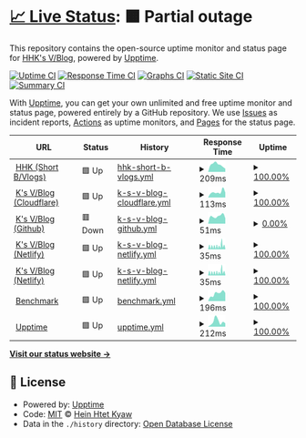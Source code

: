 # [📈 Live Status](https://stats.ksvblog.site): <!--live status--> **🟧 Partial outage**

This repository contains the open-source uptime monitor and status page for [HHK's V/Blog](https://stats.hhk.my.id), powered by [Upptime](https://github.com/upptime/upptime).

[![Uptime CI](https://github.com/ksvblog/stats/workflows/Uptime%20CI/badge.svg)](https://github.com/ksvblog/stats/actions?query=workflow%3A%22Uptime+CI%22)
[![Response Time CI](https://github.com/ksvblog/stats/workflows/Response%20Time%20CI/badge.svg)](https://github.com/ksvblog/stats/actions?query=workflow%3A%22Response+Time+CI%22)
[![Graphs CI](https://github.com/ksvblog/stats/workflows/Graphs%20CI/badge.svg)](https://github.com/ksvblog/stats/actions?query=workflow%3A%22Graphs+CI%22)
[![Static Site CI](https://github.com/ksvblog/stats/workflows/Static%20Site%20CI/badge.svg)](https://github.com/ksvblog/stats/actions?query=workflow%3A%22Static+Site+CI%22)
[![Summary CI](https://github.com/ksvblog/stats/workflows/Summary%20CI/badge.svg)](https://github.com/ksvblog/stats/actions?query=workflow%3A%22Summary+CI%22)

With [Upptime](https://upptime.js.org), you can get your own unlimited and free uptime monitor and status page, powered entirely by a GitHub repository. We use [Issues](https://github.com/ksvblog/stats/issues) as incident reports, [Actions](https://github.com/ksvblog/stats/actions) as uptime monitors, and [Pages](https://stats.ksvblog.site) for the status page.

<!--start: status pages-->
<!-- This summary is generated by Upptime (https://github.com/upptime/upptime) -->
<!-- Do not edit this manually, your changes will be overwritten -->
<!-- prettier-ignore -->
| URL | Status | History | Response Time | Uptime |
| --- | ------ | ------- | ------------- | ------ |
| <img alt="" src="https://raw.githubusercontent.com/ksvblog/stats/master/assets/HHK_KSVBlog.svg" height="13"> [HHK (Short B/Vlogs)](https://hhk.my.id) | 🟩 Up | [hhk-short-b-vlogs.yml](https://github.com/hhkmy/stats/commits/HEAD/history/hhk-short-b-vlogs.yml) | <details><summary><img alt="Response time graph" src="./graphs/hhk-short-b-vlogs/response-time-week.png" height="20"> 209ms</summary><br><a href="https://stats.hhk.my.id/history/hhk-short-b-vlogs"><img alt="Response time 251" src="https://img.shields.io/endpoint?url=https%3A%2F%2Fraw.githubusercontent.com%2Fhhkmy%2Fstats%2FHEAD%2Fapi%2Fhhk-short-b-vlogs%2Fresponse-time.json"></a><br><a href="https://stats.hhk.my.id/history/hhk-short-b-vlogs"><img alt="24-hour response time 95" src="https://img.shields.io/endpoint?url=https%3A%2F%2Fraw.githubusercontent.com%2Fhhkmy%2Fstats%2FHEAD%2Fapi%2Fhhk-short-b-vlogs%2Fresponse-time-day.json"></a><br><a href="https://stats.hhk.my.id/history/hhk-short-b-vlogs"><img alt="7-day response time 209" src="https://img.shields.io/endpoint?url=https%3A%2F%2Fraw.githubusercontent.com%2Fhhkmy%2Fstats%2FHEAD%2Fapi%2Fhhk-short-b-vlogs%2Fresponse-time-week.json"></a><br><a href="https://stats.hhk.my.id/history/hhk-short-b-vlogs"><img alt="30-day response time 240" src="https://img.shields.io/endpoint?url=https%3A%2F%2Fraw.githubusercontent.com%2Fhhkmy%2Fstats%2FHEAD%2Fapi%2Fhhk-short-b-vlogs%2Fresponse-time-month.json"></a><br><a href="https://stats.hhk.my.id/history/hhk-short-b-vlogs"><img alt="1-year response time 251" src="https://img.shields.io/endpoint?url=https%3A%2F%2Fraw.githubusercontent.com%2Fhhkmy%2Fstats%2FHEAD%2Fapi%2Fhhk-short-b-vlogs%2Fresponse-time-year.json"></a></details> | <details><summary><a href="https://stats.hhk.my.id/history/hhk-short-b-vlogs">100.00%</a></summary><a href="https://stats.hhk.my.id/history/hhk-short-b-vlogs"><img alt="All-time uptime 99.88%" src="https://img.shields.io/endpoint?url=https%3A%2F%2Fraw.githubusercontent.com%2Fhhkmy%2Fstats%2FHEAD%2Fapi%2Fhhk-short-b-vlogs%2Fuptime.json"></a><br><a href="https://stats.hhk.my.id/history/hhk-short-b-vlogs"><img alt="24-hour uptime 100.00%" src="https://img.shields.io/endpoint?url=https%3A%2F%2Fraw.githubusercontent.com%2Fhhkmy%2Fstats%2FHEAD%2Fapi%2Fhhk-short-b-vlogs%2Fuptime-day.json"></a><br><a href="https://stats.hhk.my.id/history/hhk-short-b-vlogs"><img alt="7-day uptime 100.00%" src="https://img.shields.io/endpoint?url=https%3A%2F%2Fraw.githubusercontent.com%2Fhhkmy%2Fstats%2FHEAD%2Fapi%2Fhhk-short-b-vlogs%2Fuptime-week.json"></a><br><a href="https://stats.hhk.my.id/history/hhk-short-b-vlogs"><img alt="30-day uptime 100.00%" src="https://img.shields.io/endpoint?url=https%3A%2F%2Fraw.githubusercontent.com%2Fhhkmy%2Fstats%2FHEAD%2Fapi%2Fhhk-short-b-vlogs%2Fuptime-month.json"></a><br><a href="https://stats.hhk.my.id/history/hhk-short-b-vlogs"><img alt="1-year uptime 99.88%" src="https://img.shields.io/endpoint?url=https%3A%2F%2Fraw.githubusercontent.com%2Fhhkmy%2Fstats%2FHEAD%2Fapi%2Fhhk-short-b-vlogs%2Fuptime-year.json"></a></details>
| <img alt="" src="https://raw.githubusercontent.com/ksvblog/stats/master/assets/HHK_KSVBlog.svg" height="13"> [K's V/Blog (Cloudflare)](https://ksvblog.pages.dev) | 🟩 Up | [k-s-v-blog-cloudflare.yml](https://github.com/hhkmy/stats/commits/HEAD/history/k-s-v-blog-cloudflare.yml) | <details><summary><img alt="Response time graph" src="./graphs/k-s-v-blog-cloudflare/response-time-week.png" height="20"> 113ms</summary><br><a href="https://stats.hhk.my.id/history/k-s-v-blog-cloudflare"><img alt="Response time 119" src="https://img.shields.io/endpoint?url=https%3A%2F%2Fraw.githubusercontent.com%2Fhhkmy%2Fstats%2FHEAD%2Fapi%2Fk-s-v-blog-cloudflare%2Fresponse-time.json"></a><br><a href="https://stats.hhk.my.id/history/k-s-v-blog-cloudflare"><img alt="24-hour response time 104" src="https://img.shields.io/endpoint?url=https%3A%2F%2Fraw.githubusercontent.com%2Fhhkmy%2Fstats%2FHEAD%2Fapi%2Fk-s-v-blog-cloudflare%2Fresponse-time-day.json"></a><br><a href="https://stats.hhk.my.id/history/k-s-v-blog-cloudflare"><img alt="7-day response time 113" src="https://img.shields.io/endpoint?url=https%3A%2F%2Fraw.githubusercontent.com%2Fhhkmy%2Fstats%2FHEAD%2Fapi%2Fk-s-v-blog-cloudflare%2Fresponse-time-week.json"></a><br><a href="https://stats.hhk.my.id/history/k-s-v-blog-cloudflare"><img alt="30-day response time 121" src="https://img.shields.io/endpoint?url=https%3A%2F%2Fraw.githubusercontent.com%2Fhhkmy%2Fstats%2FHEAD%2Fapi%2Fk-s-v-blog-cloudflare%2Fresponse-time-month.json"></a><br><a href="https://stats.hhk.my.id/history/k-s-v-blog-cloudflare"><img alt="1-year response time 121" src="https://img.shields.io/endpoint?url=https%3A%2F%2Fraw.githubusercontent.com%2Fhhkmy%2Fstats%2FHEAD%2Fapi%2Fk-s-v-blog-cloudflare%2Fresponse-time-year.json"></a></details> | <details><summary><a href="https://stats.hhk.my.id/history/k-s-v-blog-cloudflare">100.00%</a></summary><a href="https://stats.hhk.my.id/history/k-s-v-blog-cloudflare"><img alt="All-time uptime 100.00%" src="https://img.shields.io/endpoint?url=https%3A%2F%2Fraw.githubusercontent.com%2Fhhkmy%2Fstats%2FHEAD%2Fapi%2Fk-s-v-blog-cloudflare%2Fuptime.json"></a><br><a href="https://stats.hhk.my.id/history/k-s-v-blog-cloudflare"><img alt="24-hour uptime 100.00%" src="https://img.shields.io/endpoint?url=https%3A%2F%2Fraw.githubusercontent.com%2Fhhkmy%2Fstats%2FHEAD%2Fapi%2Fk-s-v-blog-cloudflare%2Fuptime-day.json"></a><br><a href="https://stats.hhk.my.id/history/k-s-v-blog-cloudflare"><img alt="7-day uptime 100.00%" src="https://img.shields.io/endpoint?url=https%3A%2F%2Fraw.githubusercontent.com%2Fhhkmy%2Fstats%2FHEAD%2Fapi%2Fk-s-v-blog-cloudflare%2Fuptime-week.json"></a><br><a href="https://stats.hhk.my.id/history/k-s-v-blog-cloudflare"><img alt="30-day uptime 100.00%" src="https://img.shields.io/endpoint?url=https%3A%2F%2Fraw.githubusercontent.com%2Fhhkmy%2Fstats%2FHEAD%2Fapi%2Fk-s-v-blog-cloudflare%2Fuptime-month.json"></a><br><a href="https://stats.hhk.my.id/history/k-s-v-blog-cloudflare"><img alt="1-year uptime 100.00%" src="https://img.shields.io/endpoint?url=https%3A%2F%2Fraw.githubusercontent.com%2Fhhkmy%2Fstats%2FHEAD%2Fapi%2Fk-s-v-blog-cloudflare%2Fuptime-year.json"></a></details>
| <img alt="" src="https://raw.githubusercontent.com/ksvblog/stats/master/assets/HHK_KSVBlog.svg" height="13"> [K's V/Blog (Github)](https://ksvblog.github.io) | 🟥 Down | [k-s-v-blog-github.yml](https://github.com/hhkmy/stats/commits/HEAD/history/k-s-v-blog-github.yml) | <details><summary><img alt="Response time graph" src="./graphs/k-s-v-blog-github/response-time-week.png" height="20"> 51ms</summary><br><a href="https://stats.hhk.my.id/history/k-s-v-blog-github"><img alt="Response time 105" src="https://img.shields.io/endpoint?url=https%3A%2F%2Fraw.githubusercontent.com%2Fhhkmy%2Fstats%2FHEAD%2Fapi%2Fk-s-v-blog-github%2Fresponse-time.json"></a><br><a href="https://stats.hhk.my.id/history/k-s-v-blog-github"><img alt="24-hour response time 37" src="https://img.shields.io/endpoint?url=https%3A%2F%2Fraw.githubusercontent.com%2Fhhkmy%2Fstats%2FHEAD%2Fapi%2Fk-s-v-blog-github%2Fresponse-time-day.json"></a><br><a href="https://stats.hhk.my.id/history/k-s-v-blog-github"><img alt="7-day response time 51" src="https://img.shields.io/endpoint?url=https%3A%2F%2Fraw.githubusercontent.com%2Fhhkmy%2Fstats%2FHEAD%2Fapi%2Fk-s-v-blog-github%2Fresponse-time-week.json"></a><br><a href="https://stats.hhk.my.id/history/k-s-v-blog-github"><img alt="30-day response time 61" src="https://img.shields.io/endpoint?url=https%3A%2F%2Fraw.githubusercontent.com%2Fhhkmy%2Fstats%2FHEAD%2Fapi%2Fk-s-v-blog-github%2Fresponse-time-month.json"></a><br><a href="https://stats.hhk.my.id/history/k-s-v-blog-github"><img alt="1-year response time 100" src="https://img.shields.io/endpoint?url=https%3A%2F%2Fraw.githubusercontent.com%2Fhhkmy%2Fstats%2FHEAD%2Fapi%2Fk-s-v-blog-github%2Fresponse-time-year.json"></a></details> | <details><summary><a href="https://stats.hhk.my.id/history/k-s-v-blog-github">0.00%</a></summary><a href="https://stats.hhk.my.id/history/k-s-v-blog-github"><img alt="All-time uptime 87.74%" src="https://img.shields.io/endpoint?url=https%3A%2F%2Fraw.githubusercontent.com%2Fhhkmy%2Fstats%2FHEAD%2Fapi%2Fk-s-v-blog-github%2Fuptime.json"></a><br><a href="https://stats.hhk.my.id/history/k-s-v-blog-github"><img alt="24-hour uptime 0.00%" src="https://img.shields.io/endpoint?url=https%3A%2F%2Fraw.githubusercontent.com%2Fhhkmy%2Fstats%2FHEAD%2Fapi%2Fk-s-v-blog-github%2Fuptime-day.json"></a><br><a href="https://stats.hhk.my.id/history/k-s-v-blog-github"><img alt="7-day uptime 0.00%" src="https://img.shields.io/endpoint?url=https%3A%2F%2Fraw.githubusercontent.com%2Fhhkmy%2Fstats%2FHEAD%2Fapi%2Fk-s-v-blog-github%2Fuptime-week.json"></a><br><a href="https://stats.hhk.my.id/history/k-s-v-blog-github"><img alt="30-day uptime 1.38%" src="https://img.shields.io/endpoint?url=https%3A%2F%2Fraw.githubusercontent.com%2Fhhkmy%2Fstats%2FHEAD%2Fapi%2Fk-s-v-blog-github%2Fuptime-month.json"></a><br><a href="https://stats.hhk.my.id/history/k-s-v-blog-github"><img alt="1-year uptime 85.44%" src="https://img.shields.io/endpoint?url=https%3A%2F%2Fraw.githubusercontent.com%2Fhhkmy%2Fstats%2FHEAD%2Fapi%2Fk-s-v-blog-github%2Fuptime-year.json"></a></details>
| <img alt="" src="https://raw.githubusercontent.com/ksvblog/stats/master/assets/HHK_KSVBlog.svg" height="13"> [K's V/Blog (Netlify)](https://ksvblog.netlify.app) | 🟩 Up | [k-s-v-blog-netlify.yml](https://github.com/hhkmy/stats/commits/HEAD/history/k-s-v-blog-netlify.yml) | <details><summary><img alt="Response time graph" src="./graphs/k-s-v-blog-netlify/response-time-week.png" height="20"> 35ms</summary><br><a href="https://stats.hhk.my.id/history/k-s-v-blog-netlify"><img alt="Response time 100" src="https://img.shields.io/endpoint?url=https%3A%2F%2Fraw.githubusercontent.com%2Fhhkmy%2Fstats%2FHEAD%2Fapi%2Fk-s-v-blog-netlify%2Fresponse-time.json"></a><br><a href="https://stats.hhk.my.id/history/k-s-v-blog-netlify"><img alt="24-hour response time 30" src="https://img.shields.io/endpoint?url=https%3A%2F%2Fraw.githubusercontent.com%2Fhhkmy%2Fstats%2FHEAD%2Fapi%2Fk-s-v-blog-netlify%2Fresponse-time-day.json"></a><br><a href="https://stats.hhk.my.id/history/k-s-v-blog-netlify"><img alt="7-day response time 35" src="https://img.shields.io/endpoint?url=https%3A%2F%2Fraw.githubusercontent.com%2Fhhkmy%2Fstats%2FHEAD%2Fapi%2Fk-s-v-blog-netlify%2Fresponse-time-week.json"></a><br><a href="https://stats.hhk.my.id/history/k-s-v-blog-netlify"><img alt="30-day response time 44" src="https://img.shields.io/endpoint?url=https%3A%2F%2Fraw.githubusercontent.com%2Fhhkmy%2Fstats%2FHEAD%2Fapi%2Fk-s-v-blog-netlify%2Fresponse-time-month.json"></a><br><a href="https://stats.hhk.my.id/history/k-s-v-blog-netlify"><img alt="1-year response time 101" src="https://img.shields.io/endpoint?url=https%3A%2F%2Fraw.githubusercontent.com%2Fhhkmy%2Fstats%2FHEAD%2Fapi%2Fk-s-v-blog-netlify%2Fresponse-time-year.json"></a></details> | <details><summary><a href="https://stats.hhk.my.id/history/k-s-v-blog-netlify">100.00%</a></summary><a href="https://stats.hhk.my.id/history/k-s-v-blog-netlify"><img alt="All-time uptime 99.99%" src="https://img.shields.io/endpoint?url=https%3A%2F%2Fraw.githubusercontent.com%2Fhhkmy%2Fstats%2FHEAD%2Fapi%2Fk-s-v-blog-netlify%2Fuptime.json"></a><br><a href="https://stats.hhk.my.id/history/k-s-v-blog-netlify"><img alt="24-hour uptime 100.00%" src="https://img.shields.io/endpoint?url=https%3A%2F%2Fraw.githubusercontent.com%2Fhhkmy%2Fstats%2FHEAD%2Fapi%2Fk-s-v-blog-netlify%2Fuptime-day.json"></a><br><a href="https://stats.hhk.my.id/history/k-s-v-blog-netlify"><img alt="7-day uptime 100.00%" src="https://img.shields.io/endpoint?url=https%3A%2F%2Fraw.githubusercontent.com%2Fhhkmy%2Fstats%2FHEAD%2Fapi%2Fk-s-v-blog-netlify%2Fuptime-week.json"></a><br><a href="https://stats.hhk.my.id/history/k-s-v-blog-netlify"><img alt="30-day uptime 100.00%" src="https://img.shields.io/endpoint?url=https%3A%2F%2Fraw.githubusercontent.com%2Fhhkmy%2Fstats%2FHEAD%2Fapi%2Fk-s-v-blog-netlify%2Fuptime-month.json"></a><br><a href="https://stats.hhk.my.id/history/k-s-v-blog-netlify"><img alt="1-year uptime 100.00%" src="https://img.shields.io/endpoint?url=https%3A%2F%2Fraw.githubusercontent.com%2Fhhkmy%2Fstats%2FHEAD%2Fapi%2Fk-s-v-blog-netlify%2Fuptime-year.json"></a></details>
| <img alt="" src="https://raw.githubusercontent.com/ksvblog/stats/master/assets/HHK_KSVBlog.svg" height="13"> [K's V/Blog (Netlify)](https://ksvblog.netlify.app) | 🟩 Up | [k-s-v-blog-netlify.yml](https://github.com/hhkmy/stats/commits/HEAD/history/k-s-v-blog-netlify.yml) | <details><summary><img alt="Response time graph" src="./graphs/k-s-v-blog-netlify/response-time-week.png" height="20"> 35ms</summary><br><a href="https://stats.hhk.my.id/history/k-s-v-blog-netlify"><img alt="Response time 100" src="https://img.shields.io/endpoint?url=https%3A%2F%2Fraw.githubusercontent.com%2Fhhkmy%2Fstats%2FHEAD%2Fapi%2Fk-s-v-blog-netlify%2Fresponse-time.json"></a><br><a href="https://stats.hhk.my.id/history/k-s-v-blog-netlify"><img alt="24-hour response time 30" src="https://img.shields.io/endpoint?url=https%3A%2F%2Fraw.githubusercontent.com%2Fhhkmy%2Fstats%2FHEAD%2Fapi%2Fk-s-v-blog-netlify%2Fresponse-time-day.json"></a><br><a href="https://stats.hhk.my.id/history/k-s-v-blog-netlify"><img alt="7-day response time 35" src="https://img.shields.io/endpoint?url=https%3A%2F%2Fraw.githubusercontent.com%2Fhhkmy%2Fstats%2FHEAD%2Fapi%2Fk-s-v-blog-netlify%2Fresponse-time-week.json"></a><br><a href="https://stats.hhk.my.id/history/k-s-v-blog-netlify"><img alt="30-day response time 44" src="https://img.shields.io/endpoint?url=https%3A%2F%2Fraw.githubusercontent.com%2Fhhkmy%2Fstats%2FHEAD%2Fapi%2Fk-s-v-blog-netlify%2Fresponse-time-month.json"></a><br><a href="https://stats.hhk.my.id/history/k-s-v-blog-netlify"><img alt="1-year response time 101" src="https://img.shields.io/endpoint?url=https%3A%2F%2Fraw.githubusercontent.com%2Fhhkmy%2Fstats%2FHEAD%2Fapi%2Fk-s-v-blog-netlify%2Fresponse-time-year.json"></a></details> | <details><summary><a href="https://stats.hhk.my.id/history/k-s-v-blog-netlify">100.00%</a></summary><a href="https://stats.hhk.my.id/history/k-s-v-blog-netlify"><img alt="All-time uptime 99.99%" src="https://img.shields.io/endpoint?url=https%3A%2F%2Fraw.githubusercontent.com%2Fhhkmy%2Fstats%2FHEAD%2Fapi%2Fk-s-v-blog-netlify%2Fuptime.json"></a><br><a href="https://stats.hhk.my.id/history/k-s-v-blog-netlify"><img alt="24-hour uptime 100.00%" src="https://img.shields.io/endpoint?url=https%3A%2F%2Fraw.githubusercontent.com%2Fhhkmy%2Fstats%2FHEAD%2Fapi%2Fk-s-v-blog-netlify%2Fuptime-day.json"></a><br><a href="https://stats.hhk.my.id/history/k-s-v-blog-netlify"><img alt="7-day uptime 100.00%" src="https://img.shields.io/endpoint?url=https%3A%2F%2Fraw.githubusercontent.com%2Fhhkmy%2Fstats%2FHEAD%2Fapi%2Fk-s-v-blog-netlify%2Fuptime-week.json"></a><br><a href="https://stats.hhk.my.id/history/k-s-v-blog-netlify"><img alt="30-day uptime 100.00%" src="https://img.shields.io/endpoint?url=https%3A%2F%2Fraw.githubusercontent.com%2Fhhkmy%2Fstats%2FHEAD%2Fapi%2Fk-s-v-blog-netlify%2Fuptime-month.json"></a><br><a href="https://stats.hhk.my.id/history/k-s-v-blog-netlify"><img alt="1-year uptime 100.00%" src="https://img.shields.io/endpoint?url=https%3A%2F%2Fraw.githubusercontent.com%2Fhhkmy%2Fstats%2FHEAD%2Fapi%2Fk-s-v-blog-netlify%2Fuptime-year.json"></a></details>
| <img alt="" src="https://raw.githubusercontent.com/ksvblog/stats/master/assets/Speedlify.svg" height="13"> [Benchmark](https://speedlify.hhk.my.id) | 🟩 Up | [benchmark.yml](https://github.com/hhkmy/stats/commits/HEAD/history/benchmark.yml) | <details><summary><img alt="Response time graph" src="./graphs/benchmark/response-time-week.png" height="20"> 196ms</summary><br><a href="https://stats.hhk.my.id/history/benchmark"><img alt="Response time 294" src="https://img.shields.io/endpoint?url=https%3A%2F%2Fraw.githubusercontent.com%2Fhhkmy%2Fstats%2FHEAD%2Fapi%2Fbenchmark%2Fresponse-time.json"></a><br><a href="https://stats.hhk.my.id/history/benchmark"><img alt="24-hour response time 211" src="https://img.shields.io/endpoint?url=https%3A%2F%2Fraw.githubusercontent.com%2Fhhkmy%2Fstats%2FHEAD%2Fapi%2Fbenchmark%2Fresponse-time-day.json"></a><br><a href="https://stats.hhk.my.id/history/benchmark"><img alt="7-day response time 196" src="https://img.shields.io/endpoint?url=https%3A%2F%2Fraw.githubusercontent.com%2Fhhkmy%2Fstats%2FHEAD%2Fapi%2Fbenchmark%2Fresponse-time-week.json"></a><br><a href="https://stats.hhk.my.id/history/benchmark"><img alt="30-day response time 330" src="https://img.shields.io/endpoint?url=https%3A%2F%2Fraw.githubusercontent.com%2Fhhkmy%2Fstats%2FHEAD%2Fapi%2Fbenchmark%2Fresponse-time-month.json"></a><br><a href="https://stats.hhk.my.id/history/benchmark"><img alt="1-year response time 294" src="https://img.shields.io/endpoint?url=https%3A%2F%2Fraw.githubusercontent.com%2Fhhkmy%2Fstats%2FHEAD%2Fapi%2Fbenchmark%2Fresponse-time-year.json"></a></details> | <details><summary><a href="https://stats.hhk.my.id/history/benchmark">100.00%</a></summary><a href="https://stats.hhk.my.id/history/benchmark"><img alt="All-time uptime 100.00%" src="https://img.shields.io/endpoint?url=https%3A%2F%2Fraw.githubusercontent.com%2Fhhkmy%2Fstats%2FHEAD%2Fapi%2Fbenchmark%2Fuptime.json"></a><br><a href="https://stats.hhk.my.id/history/benchmark"><img alt="24-hour uptime 100.00%" src="https://img.shields.io/endpoint?url=https%3A%2F%2Fraw.githubusercontent.com%2Fhhkmy%2Fstats%2FHEAD%2Fapi%2Fbenchmark%2Fuptime-day.json"></a><br><a href="https://stats.hhk.my.id/history/benchmark"><img alt="7-day uptime 100.00%" src="https://img.shields.io/endpoint?url=https%3A%2F%2Fraw.githubusercontent.com%2Fhhkmy%2Fstats%2FHEAD%2Fapi%2Fbenchmark%2Fuptime-week.json"></a><br><a href="https://stats.hhk.my.id/history/benchmark"><img alt="30-day uptime 100.00%" src="https://img.shields.io/endpoint?url=https%3A%2F%2Fraw.githubusercontent.com%2Fhhkmy%2Fstats%2FHEAD%2Fapi%2Fbenchmark%2Fuptime-month.json"></a><br><a href="https://stats.hhk.my.id/history/benchmark"><img alt="1-year uptime 100.00%" src="https://img.shields.io/endpoint?url=https%3A%2F%2Fraw.githubusercontent.com%2Fhhkmy%2Fstats%2FHEAD%2Fapi%2Fbenchmark%2Fuptime-year.json"></a></details>
| <img alt="" src="https://raw.githubusercontent.com/ksvblog/stats/master/assets/upptime-icon.svg" height="13"> [Upptime](https://stats.hhk.my.id) | 🟩 Up | [upptime.yml](https://github.com/hhkmy/stats/commits/HEAD/history/upptime.yml) | <details><summary><img alt="Response time graph" src="./graphs/upptime/response-time-week.png" height="20"> 212ms</summary><br><a href="https://stats.hhk.my.id/history/upptime"><img alt="Response time 224" src="https://img.shields.io/endpoint?url=https%3A%2F%2Fraw.githubusercontent.com%2Fhhkmy%2Fstats%2FHEAD%2Fapi%2Fupptime%2Fresponse-time.json"></a><br><a href="https://stats.hhk.my.id/history/upptime"><img alt="24-hour response time 144" src="https://img.shields.io/endpoint?url=https%3A%2F%2Fraw.githubusercontent.com%2Fhhkmy%2Fstats%2FHEAD%2Fapi%2Fupptime%2Fresponse-time-day.json"></a><br><a href="https://stats.hhk.my.id/history/upptime"><img alt="7-day response time 212" src="https://img.shields.io/endpoint?url=https%3A%2F%2Fraw.githubusercontent.com%2Fhhkmy%2Fstats%2FHEAD%2Fapi%2Fupptime%2Fresponse-time-week.json"></a><br><a href="https://stats.hhk.my.id/history/upptime"><img alt="30-day response time 212" src="https://img.shields.io/endpoint?url=https%3A%2F%2Fraw.githubusercontent.com%2Fhhkmy%2Fstats%2FHEAD%2Fapi%2Fupptime%2Fresponse-time-month.json"></a><br><a href="https://stats.hhk.my.id/history/upptime"><img alt="1-year response time 224" src="https://img.shields.io/endpoint?url=https%3A%2F%2Fraw.githubusercontent.com%2Fhhkmy%2Fstats%2FHEAD%2Fapi%2Fupptime%2Fresponse-time-year.json"></a></details> | <details><summary><a href="https://stats.hhk.my.id/history/upptime">100.00%</a></summary><a href="https://stats.hhk.my.id/history/upptime"><img alt="All-time uptime 96.07%" src="https://img.shields.io/endpoint?url=https%3A%2F%2Fraw.githubusercontent.com%2Fhhkmy%2Fstats%2FHEAD%2Fapi%2Fupptime%2Fuptime.json"></a><br><a href="https://stats.hhk.my.id/history/upptime"><img alt="24-hour uptime 100.00%" src="https://img.shields.io/endpoint?url=https%3A%2F%2Fraw.githubusercontent.com%2Fhhkmy%2Fstats%2FHEAD%2Fapi%2Fupptime%2Fuptime-day.json"></a><br><a href="https://stats.hhk.my.id/history/upptime"><img alt="7-day uptime 100.00%" src="https://img.shields.io/endpoint?url=https%3A%2F%2Fraw.githubusercontent.com%2Fhhkmy%2Fstats%2FHEAD%2Fapi%2Fupptime%2Fuptime-week.json"></a><br><a href="https://stats.hhk.my.id/history/upptime"><img alt="30-day uptime 100.00%" src="https://img.shields.io/endpoint?url=https%3A%2F%2Fraw.githubusercontent.com%2Fhhkmy%2Fstats%2FHEAD%2Fapi%2Fupptime%2Fuptime-month.json"></a><br><a href="https://stats.hhk.my.id/history/upptime"><img alt="1-year uptime 96.07%" src="https://img.shields.io/endpoint?url=https%3A%2F%2Fraw.githubusercontent.com%2Fhhkmy%2Fstats%2FHEAD%2Fapi%2Fupptime%2Fuptime-year.json"></a></details>

<!--end: status pages-->

[**Visit our status website →**](https://stats.hhk.my.id)

## 📄 License

- Powered by: [Upptime](https://github.com/upptime/upptime)
- Code: [MIT](./LICENSE) © [Hein Htet Kyaw](https://ksvblog.site)
- Data in the `./history` directory: [Open Database License](https://opendatacommons.org/licenses/odbl/1-0/)
